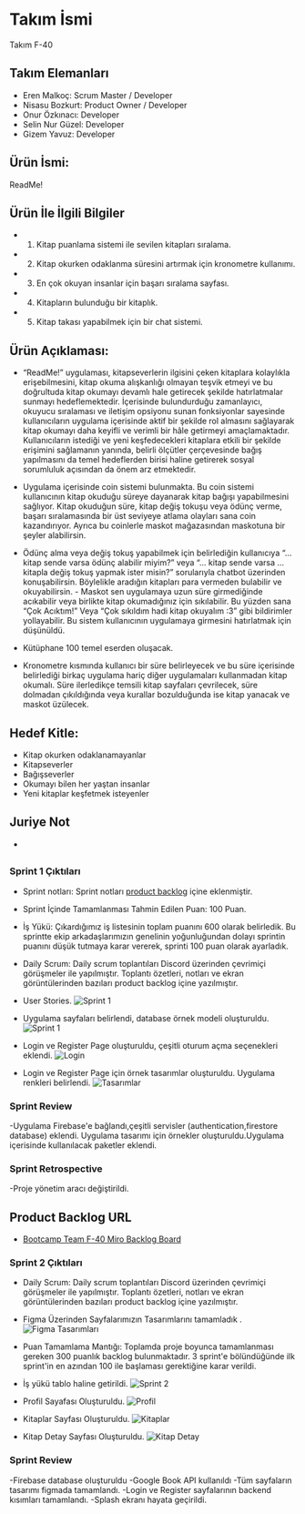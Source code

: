 # Takım İsmi

Takım F-40

## Takım Elemanları

- Eren Malkoç: Scrum Master / Developer
- Nisasu Bozkurt: Product Owner / Developer
- Onur Özkınacı: Developer
- Selin Nur Güzel: Developer
- Gizem Yavuz: Developer

## Ürün İsmi:

ReadMe!

## Ürün İle İlgili Bilgiler

-
    1. Kitap puanlama sistemi ile sevilen kitapları sıralama.
-
    2. Kitap okurken odaklanma süresini artırmak için kronometre kullanımı.
-
    3. En çok okuyan insanlar için başarı sıralama sayfası.
-
    4. Kitapların bulunduğu bir kitaplık.
-
    5. Kitap takası yapabilmek için bir chat sistemi.

## Ürün Açıklaması:

- “ReadMe!” uygulaması, kitapseverlerin ilgisini çeken kitaplara kolaylıkla erişebilmesini, kitap okuma alışkanlığı
  olmayan teşvik etmeyi ve bu doğrultuda kitap okumayı devamlı hale getirecek şekilde hatırlatmalar sunmayı
  hedeflemektedir. İçerisinde bulundurduğu zamanlayıcı, okuyucu sıralaması ve iletişim opsiyonu sunan fonksiyonlar
  sayesinde kullanıcıların uygulama içerisinde aktif bir şekilde rol almasını sağlayarak kitap okumayı daha keyifli ve
  verimli bir hâle getirmeyi amaçlamaktadır. Kullanıcıların istediği ve yeni keşfedecekleri kitaplara etkili bir şekilde
  erişimini sağlamanın yanında, belirli ölçütler çerçevesinde bağış yapılmasını da temel hedeflerden birisi haline
  getirerek sosyal sorumluluk açısından da önem arz etmektedir.


- Uygulama içerisinde coin sistemi bulunmakta. Bu coin sistemi kullanıcının kitap okuduğu süreye dayanarak kitap bağışı
  yapabilmesini sağlıyor. Kitap okuduğun süre, kitap değiş tokuşu veya ödünç verme, başarı sıralamasında bir üst
  seviyeye atlama olayları sana coin kazandırıyor. Ayrıca bu coinlerle maskot mağazasından maskotuna bir şeyler
  alabilirsin.
- Ödünç alma veya değiş tokuş yapabilmek için belirlediğin kullanıcıya “… kitap sende varsa ödünç alabilir miyim?”
  veya “… kitap sende varsa … kitapla değiş tokuş yapmak ister misin?” sorularıyla chatbot üzerinden konuşabilirsin.
  Böylelikle aradığın kitapları para vermeden bulabilir ve okuyabilirsin. - Maskot sen uygulamaya uzun süre girmediğinde
  acıkabilir veya birlikte kitap okumadığınız için sıkılabilir. Bu yüzden sana “Çok Acıktım!” Veya “Çok sıkıldım hadi
  kitap okuyalım :3” gibi bildirimler yollayabilir. Bu sistem kullanıcının uygulamaya girmesini hatırlatmak için
  düşünüldü.
- Kütüphane 100 temel eserden oluşacak.
- Kronometre kısmında kullanıcı bir süre belirleyecek ve bu süre içerisinde belirlediği birkaç uygulama hariç diğer
  uygulamaları kullanmadan kitap okumalı. Süre ilerledikçe temsili kitap sayfaları çevrilecek, süre dolmadan
  çıkıldığında veya kurallar bozulduğunda ise kitap yanacak ve maskot üzülecek.

## Hedef Kitle:

- Kitap okurken odaklanamayanlar
- Kitapseverler
- Bağışseverler
- Okumayı bilen her yaştan insanlar
- Yeni kitaplar keşfetmek isteyenler

## Juriye Not
- 

##

### Sprint 1 Çıktıları

- Sprint notları: Sprint notları [product backlog](https://miro.com/app/board/uXjVM_hL6MI=/?share_link_id=525118540066)
  içine eklenmiştir.
- Sprint İçinde Tamamlanması Tahmin Edilen Puan: 100 Puan.
- İş Yükü: Çıkardığımız iş listesinin toplam puanını 600 olarak belirledik. Bu sprintte ekip arkadaşlarımızın genelinin
  yoğunluğundan dolayı sprintin puanını düşük tutmaya karar vererek, sprinti 100 puan olarak ayarladık.
- Daily Scrum: Daily scrum toplantıları Discord üzerinden çevrimiçi görüşmeler ile yapılmıştır. Toplantı özetleri,
  notları ve ekran görüntülerinden bazıları product backlog içine yazılmıştır.

- User Stories.
  ![Sprint 1](ProjectManagement/Sprint1Documents/user_sto.png)

- Uygulama sayfaları belirlendi, database örnek modeli oluşturuldu.
  ![Sprint 1](ProjectManagement/Sprint1Documents/sprint1.png)

- Login ve Register Page oluşturuldu, çeşitli oturum açma seçenekleri eklendi.
  ![Login](ProjectManagement/Sprint1Documents/login.png)

- Login ve Register Page için örnek tasarımlar oluşturuldu. Uygulama renkleri belirlendi.
  ![Tasarımlar](ProjectManagement/Sprint1Documents/tasarımlar.png)

### Sprint Review

-Uygulama Firebase'e bağlandı,çeşitli servisler (authentication,firestore database) eklendi.
Uygulama tasarımı için örnekler oluşturuldu.Uygulama içerisinde kullanılacak paketler eklendi.

### Sprint Retrospective

-Proje yönetim aracı değiştirildi.

## Product Backlog URL

- [Bootcamp Team F-40 Miro Backlog Board](https://miro.com/app/board/uXjVM_hL6MI=/?share_link_id=525118540066)

### Sprint 2 Çıktıları


- Daily Scrum: Daily scrum toplantıları Discord üzerinden çevrimiçi görüşmeler ile yapılmıştır. Toplantı özetleri,
  notları ve ekran görüntülerinden bazıları product backlog içine yazılmıştır.
- Figma Üzerinden Sayfalarımızın Tasarımlarını tamamladık .
  ![Figma Tasarımları](ProjectManagement/Sprint2Documents/tasarımlar.png)
- Puan Tamamlama Mantığı: Toplamda proje boyunca tamamlanması gereken 300 puanlık backlog bulunmaktadır. 3 sprint'e
  bölündüğünde ilk sprint'in en azından 100 ile başlaması gerektiğine karar verildi.

- İş yükü tablo haline getirildi.
  ![Sprint 2](ProjectManagement/Sprint1Documents/miroo.PNG)

- Profil Sayafası Oluşturuldu.
  ![Profil](ProjectManagement/Sprint1Documents/profile.PNG)

- Kitaplar Sayfası Oluşturuldu.
  ![Kitaplar](ProjectManagement/Sprint1Documents/books.PNG)
  
- Kitap Detay Sayfası Oluşturuldu.
  ![Kitap Detay](ProjectManagement/Sprint1Documents/book_det.PNG)

### Sprint Review

-Firebase database oluşturuldu
-Google Book API kullanıldı
-Tüm sayfaların tasarımı figmada tamamlandı.
-Login ve Register sayfalarının backend kısımları tamamlandı.
-Splash ekranı hayata geçirildi.

